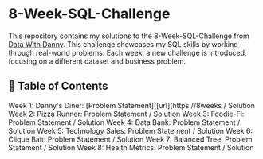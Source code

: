 # 8-Week-SQL-Challenge

This repository contains my solutions to the 8-Week-SQL-Challenge from [Data With Danny](https://8weeksqlchallenge.com/). This challenge showcases my SQL skills by working through real-world problems. Each week, a new challenge is introduced, focusing on a different dataset and business problem.

## 🔖 Table of Contents
  Week 1: Danny's Diner: [Problem Statement]([url](https://8weeks / Solution
<br> Week 2: Pizza Runner: Problem Statement / Solution
  Week 3: Foodie-Fi: Problem Statement / Solution
  Week 4: Data Bank: Problem Statement / Solution
  Week 5: Technology Sales: Problem Statement / Solution
  Week 6: Clique Bait: Problem Statement / Solution
  Week 7: Balanced Tree: Problem Statement / Solution
  Week 8: Health Metrics: Problem Statement / Solution
